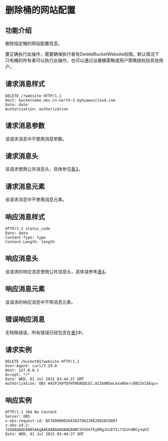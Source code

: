# 删除桶的网站配置<a name="ZH-CN_TOPIC_0100846772"></a>

## 功能介绍<a name="section5584184924715"></a>

删除指定桶的网站配置信息。

要正确执行此操作，需要确保执行者有DeleteBucketWebsite权限。默认情况下只有桶的所有者可以执行此操作，也可以通过设置桶策略或用户策略授权给其他用户。

## 请求消息样式<a name="section27728131"></a>

```
DELETE /?website HTTP/1.1 
Host: bucketname.obs.cn-north-1.myhuaweicloud.com 
Date: date
Authorization: authorization
```

## 请求消息参数<a name="section48226587"></a>

该请求消息中不使用消息参数。

## 请求消息头<a name="section31386099"></a>

该请求使用公共消息头，具体参见[表3](REST-API介绍.md#table25197309)。

## 请求消息元素<a name="section14039436"></a>

该请求消息中不使用消息元素。

## 响应消息样式<a name="section59246063"></a>

```
HTTP/1.1 status_code
Date: date
Content-Type: type
Content-Length: length
```

## 响应消息头<a name="section63452526"></a>

该请求的响应消息使用公共消息头，具体请参考[表4](REST-API介绍.md#d0e686)。

## 响应消息元素<a name="section34201824"></a>

该请求的响应消息中不带消息元素。

## 错误响应消息<a name="section39380968"></a>

无特殊错误，所有错误已经包含在[表1](错误码列表.md#d0e843)中。

## 请求实例<a name="section14482163815396"></a>

```
DELETE /bucket01?website HTTP/1.1
User-Agent: curl/7.29.0
Host: 127.0.0.1
Accept: */*
Date: WED, 01 Jul 2015 03:44:37 GMT
Authorization: OBS H4IPJX0TQTHTHEBQQCEC:AZ1b0N5eLknxNOe/c0BISV1bEqc=
```

## 响应实例<a name="section76081155815"></a>

```
HTTP/1.1 204 No Content
Server: OBS
x-obs-request-id: BF2600000164363786230E2001DC0807
x-obs-id-2: 32AAAQAAEAABSAAgAAEAABAAAQAAEAABCSFUG4fEyDRgzUiEY2i71bJndBCy+wUZ
Date: WED, 01 Jul 2015 03:44:37 GMT
```

